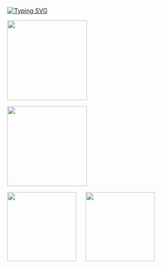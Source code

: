 <!-- <style type="text/css" rel="stylesheet">
#card {
  display: flex;
}
  
#toplang {
  margin-left: 30px;  
}
</style> -->

[![Typing SVG](https://readme-typing-svg.demolab.com?font=Fira+Code&size=19&pause=1000&width=435&lines=Hello+World+%F0%9F%91%8B)](https://git.io/typing-svg)

<!-- <p align="left">  
  <img src="https://count.getloli.com/get/@ligdy7?theme=rule34">
</p> -->


<p align="left">
  <img height="185" src="https://cdn.jsdelivr.net/gh/ligdy7/ligdy7@main/assets/code.gif" />
</p>

<p align="left">
  <img height="185" src="https://cdn.jsdelivr.net/gh/ligdy7/ligdy7@main/assets/github-contribution-grid-snake.svg" />
</p>



<!-- 
https://raw.githubusercontent.com/ligdy7/ligdy7/main/assets/github-contribution-grid-snake.svg -->

<p>
  <img height="160" src="https://github-readme-stats.vercel.app/api?username=ligdy7&show_icons=true" />
  &emsp;
  <img height="160" src="https://github-readme-stats.vercel.app/api/top-langs/?username=ligdy7&layout=compact" />
</p>



